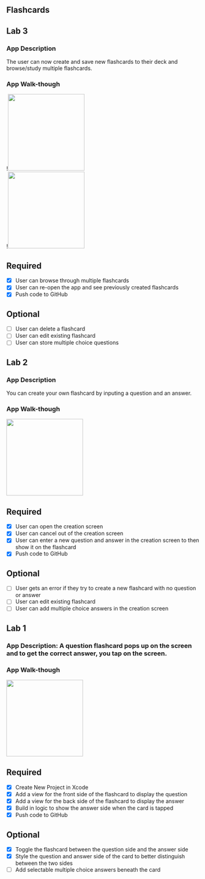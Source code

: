 ## Flashcards

## Lab 3

### App Description
The user can now create and save new flashcards to their deck and browse/study multiple flashcards.

### App Walk-though

!<img src="http://g.recordit.co/WPaM1Upezh.gif" width=200><br> !<img src="http://g.recordit.co/nzksHndvDO.gif" width=200><br>

## Required
- [X] User can browse through multiple flashcards
- [X] User can re-open the app and see previously created flashcards
- [X] Push code to GitHub
## Optional
- [ ] User can delete a flashcard
- [ ] User can edit existing flashcard
- [ ] User can store multiple choice questions

## Lab 2

### App Description
You can create your own flashcard by inputing a question and an answer.

### App Walk-though

<img src="http://g.recordit.co/Ny1Ct48Kyg.gif" width=200><br>

## Required
- [x] User can open the creation screen
- [x] User can cancel out of the creation screen
- [x] User can enter a new question and answer in the creation screen to then show it on the flashcard
- [x] Push code to GitHub
## Optional
- [ ] User gets an error if they try to create a new flashcard with no question or answer
- [ ] User can edit existing flashcard
- [ ] User can add multiple choice answers in the creation screen

## Lab 1

### App Description: A question flashcard pops up on the screen and to get the correct answer, you tap on the screen.

### App Walk-though

<img src="http://g.recordit.co/lUXClnUqsH.gif" width=200><br>


## Required
- [X] Create New Project in Xcode
- [X] Add a view for the front side of the flashcard to display the question
- [X] Add a view for the back side of the flashcard to display the answer
- [X] Build in logic to show the answer side when the card is tapped
- [X] Push code to GitHub
## Optional
- [X] Toggle the flashcard between the question side and the answer side
- [X] Style the question and answer side of the card to better distinguish between the two sides
- [ ] Add selectable multiple choice answers beneath the card
